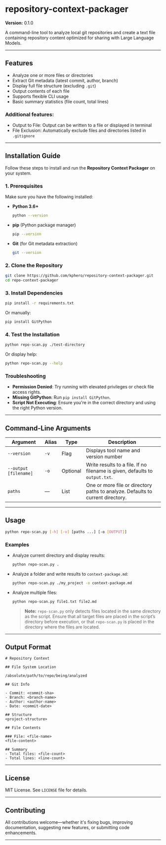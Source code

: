 # repository-context-packager

**Version:** 0.1.0

A command-line tool to analyze local git repositories and create a text file containing repository content optimized for sharing with Large Language Models.

---

## Features

-   Analyze one or more files or directories
-   Extract Git metadata (latest commit, author, branch)
-   Display full file structure (excluding `.git`)
-   Output contents of each file
-   Supports flexible CLI usage
-   Basic summary statistics (file count, total lines)

### Additional features:

-   Output to File: Output can be written to a file or displayed in terminal
-   File Exclusion: Automatically exclude files and directories listed in `.gitignore`

---

## Installation Guide

Follow these steps to install and run the **Repository Context Packager** on your system.

### 1. Prerequisites

Make sure you have the following installed:

-   **Python 3.6+**

    ```bash
    python --version
    ```

-   **pip** (Python package manager)

    ```bash
    pip --version
    ```

-   **Git** (for Git metadata extraction)
    ```bash
    git --version
    ```

### 2. Clone the Repository

```bash
git clone https://github.com/kphero/repository-context-packager.git
cd repo-context-packager
```

### 3. Install Dependencies

```bash
pip install -r requirements.txt
```

Or manually:

```bash
pip install GitPython
```

### 4. Test the Installation

```bash
python repo-scan.py ./test-directory
```

Or display help:

```bash
python repo-scan.py --help
```

### Troubleshooting

-   **Permission Denied**: Try running with elevated privileges or check file access rights.
-   **Missing GitPython**: Run `pip install GitPython`.
-   **Script Not Executing**: Ensure you're in the correct directory and using the right Python version.

---

## Command-Line Arguments

| Argument              | Alias | Type     | Description                                                                    |
| --------------------- | ----- | -------- | ------------------------------------------------------------------------------ |
| `--version`           | `-v`  | Flag     | Displays tool name and version number                                          |
| `--output [filename]` | `-o`  | Optional | Write results to a file. If no filename is given, defaults to `output.txt`.    |
| `paths`               | —     | List     | One or more file or directory paths to analyze. Defaults to current directory. |

---

## Usage

```bash
python repo-scan.py [-h] [-v] [paths ...] [-o [OUTPUT]]
```

### Examples

-   Analyze current directory and display results:

    ```bash
    python repo-scan.py .
    ```

-   Analyze a folder and write results to `context-package.md`:

    ```bash
    python repo-scan.py ./my_project -o context-package.md
    ```

-   Analyze multiple files:

    ```bash
    python repo-scan.py file1.txt file2.md
    ```

    > **Note:** `repo-scan.py` only detects files located in the same directory as the script. Ensure that all target files are placed in the script’s directory before execution, or that `repo-scan.py` is placed in the directory where the files are located.

---

## Output Format

```
# Repository Context

## File System Location

/absolute/path/to/repo/being/analyzed

## Git Info

- Commit: <commit-sha>
- Branch: <branch-name>
- Author: <author-name>
- Date: <commit-date>

## Structure
<project-structure>

## File Contents

### File: <file-name>
<file-content>

## Summary
- Total files: <file-count>
- Total lines: <line-count>
```

---

## License

MIT License. See `LICENSE` file for details.

---

## Contributing

All contributions welcome—whether it's fixing bugs, improving documentation, suggesting new features, or submitting code enhancements.

---
